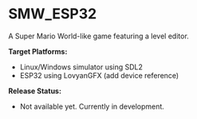 # SMW_ESP32

A Super Mario World-like game featuring a level editor.

**Target Platforms:**
- Linux/Windows simulator using SDL2
- ESP32 using LovyanGFX (add device reference)

**Release Status:**
- Not available yet. Currently in development.
